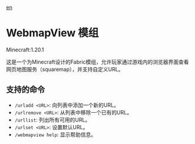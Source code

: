 [en](README.md)
# WebmapView 模组

Minecraft:1.20.1

这是一个为Minecraft设计的Fabric模组，允许玩家通过游戏内的浏览器界面查看网页地图服务（squaremap），并支持自定义URL。

## 支持的命令

- `/urladd <URL>`: 向列表中添加一个新的URL。
- `/urlremove <URL>`: 从列表中移除一个已有的URL。
- `/urllist`: 列出所有可用的URL。
- `/urlset <URL>`: 设置默认URL。
- `/webmapview help`: 显示帮助信息。